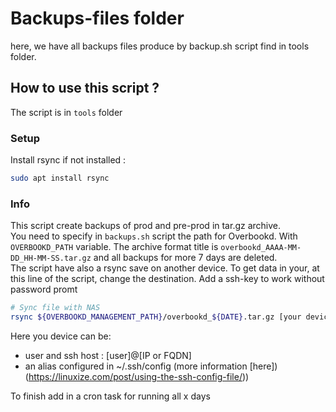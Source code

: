 # Backups-files folder

here, we have all backups files produce by backup.sh script find in tools folder.

## How to use this script ?

The script is in ``tools`` folder

### Setup

Install rsync if not installed :

```bash
sudo apt install rsync
```

### Info

This script create backups of prod and pre-prod in tar.gz archive.  
You need to specify in ``backups.sh`` script the path for Overbookd. With ``OVERBOOKD_PATH`` variable.
The archive format title is ``overbookd_AAAA-MM-DD_HH-MM-SS.tar.gz`` and all backups for more 7 days are deleted.  
The script have also a rsync save on another device. To get data in your, at this line of the script, change the destination.
Add a ssh-key to work without password promt

```bash
# Sync file with NAS
rsync ${OVERBOOKD_MANAGEMENT_PATH}/overbookd_${DATE}.tar.gz [your device]
```

Here you device can be:

- user and ssh host : [user]@[IP or FQDN]
- an alias configured in ~/.ssh/config (more information [here])(<https://linuxize.com/post/using-the-ssh-config-file/>))

To finish add in a cron task for running all x days
